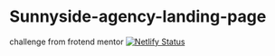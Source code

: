 # Sunnyside-agency-landing-page
challenge from frotend mentor
[![Netlify Status](https://api.netlify.com/api/v1/badges/46fadcf9-5672-4e35-bbcd-23ce1647763a/deploy-status)](https://app.netlify.com/sites/sunny-side-agency-landing/deploys)
